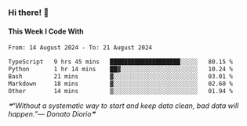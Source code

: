 ### Hi there! 👋

#### This Week I Code With
<!--START_SECTION:waka-->

```txt
From: 14 August 2024 - To: 21 August 2024

TypeScript   9 hrs 45 mins   ████████████████████░░░░░   80.15 %
Python       1 hr 14 mins    ██▓░░░░░░░░░░░░░░░░░░░░░░   10.24 %
Bash         21 mins         ▓░░░░░░░░░░░░░░░░░░░░░░░░   03.01 %
Markdown     18 mins         ▓░░░░░░░░░░░░░░░░░░░░░░░░   02.60 %
Other        14 mins         ▒░░░░░░░░░░░░░░░░░░░░░░░░   01.94 %
```

<!--END_SECTION:waka-->

<!--STARTS_HERE_QUOTE_README-->
<i>❝“Without a systematic way to start and keep data clean, bad data will happen.”— Donato Diorio❞</i>
<!--ENDS_HERE_QUOTE_README-->
